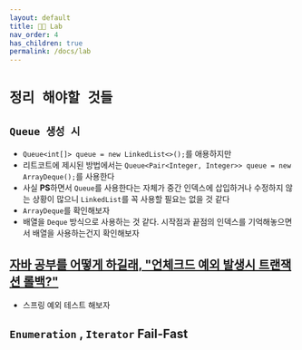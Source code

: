 ```yaml
---
layout: default
title: 👨‍🔬 Lab
nav_order: 4
has_children: true
permalink: /docs/lab
---
```



# `정리 해야할 것들`


## `Queue 생성 시`
- `Queue<int[]> queue = new LinkedList<>();`를 애용하지만
- 리트코트에 제시된 방법에서는 `Queue<Pair<Integer, Integer>> queue = new ArrayDeque();`를 사용한다
- 사실 **PS**하면서 `Queue`를 사용한다는 자체가 중간 인덱스에 삽입하거나 수정하지 않는 상황이 많으니 `LinkedList`를 꼭 사용할 필요는 없을 것 같다
- `ArrayDeque`를 확인해보자
- 배열을 `Deque` 방식으로 사용하는 것 같다. 시작점과 끝점의 인덱스를 기억해놓으면서 배열을 사용하는건지 확인해보자

## [자바 공부를 어떻게 하길래, "언체크드 예외 발생시 트랜잭션 롤백?"](https://www.youtube.com/watch?v=_WkMhytqoCc)
- 스프링 예외 테스트 해보자

## `Enumeration` , `Iterator` **Fail-Fast**

